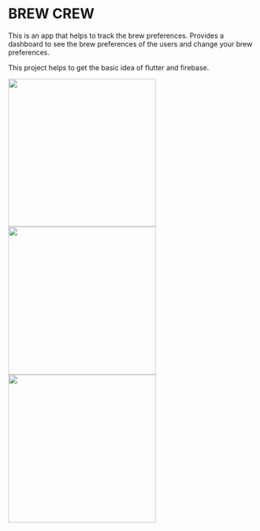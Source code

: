# BREW CREW

This is an app that helps to track the brew preferences. 
Provides a dashboard to see the brew preferences of the users and change your brew preferences.

This project helps to get the basic idea of flutter and firebase.

<img src="https://user-images.githubusercontent.com/59161798/94524369-249f7000-0250-11eb-9237-f2f9ab87f66a.jpg" width="300" />

<img src="https://user-images.githubusercontent.com/59161798/94524403-2f5a0500-0250-11eb-8552-b8ad3ae1d81f.jpg" width="300" />


<img src="https://user-images.githubusercontent.com/59161798/94524932-ea829e00-0250-11eb-9bf8-55b0685f9a62.jpg" width="300" />
